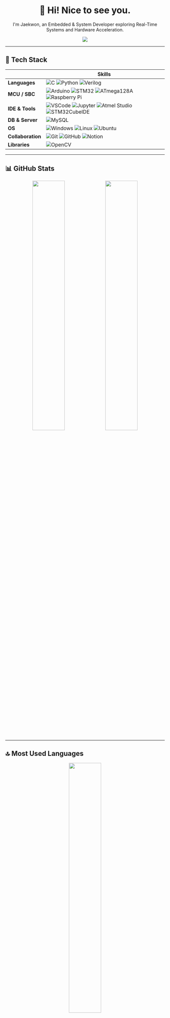 <h1 align="center">👋 Hi! Nice to see you.</h1>
<p align="center">I'm Jaekwon, an Embedded & System Developer exploring Real-Time Systems and Hardware Acceleration.</p>

<p align="center">
  <img src="https://readme-typing-svg.herokuapp.com?color=7F96FF&center=true&vCenter=true&lines=💡+C+%7C+Python+%7C+Verilog;🔧+Arduino+%7C+STM32+%7C+ATmega128A+%7C+Raspberry+Pi;🧠+RTOS+%7C+HW%2FSW+Co-Design+%7C+OpenCV;🚀+Striving+for+Robust+and+Scalable+Systems!" />
</p>

---

## 🚀 Tech Stack

| | Skills |
|--|--|
| **Languages** | ![C](https://img.shields.io/badge/C-00599C?style=flat&logo=c&logoColor=white) ![Python](https://img.shields.io/badge/Python-3776AB?style=flat&logo=python&logoColor=white) ![Verilog](https://img.shields.io/badge/Verilog-FA5252?style=flat&logoColor=white) |
| **MCU / SBC** | ![Arduino](https://img.shields.io/badge/Arduino-00979D?style=flat&logo=arduino&logoColor=white) ![STM32](https://img.shields.io/badge/STM32-03234B?style=flat&logo=stmicroelectronics&logoColor=white) ![ATmega128A](https://img.shields.io/badge/ATmega128A-FF6F00?style=flat) ![Raspberry Pi](https://img.shields.io/badge/Raspberry_Pi-C51A4A?style=flat&logo=raspberry-pi&logoColor=white) |
| **IDE & Tools** | ![VSCode](https://img.shields.io/badge/VS_Code-007ACC?style=flat&logo=visual-studio-code&logoColor=white) ![Jupyter](https://img.shields.io/badge/Jupyter_Notebook-F37626?style=flat&logo=jupyter&logoColor=white) ![Atmel Studio](https://img.shields.io/badge/Atmel_Studio-0A0A0A?style=flat) ![STM32CubeIDE](https://img.shields.io/badge/STM32CubeIDE-1E63AF?style=flat) |
| **DB & Server** | ![MySQL](https://img.shields.io/badge/MySQL-4479A1?style=flat&logo=mysql&logoColor=white) |
| **OS** | ![Windows](https://img.shields.io/badge/Windows10-0078D6?style=flat&logo=windows&logoColor=white) ![Linux](https://img.shields.io/badge/Linux-FCC624?style=flat&logo=linux&logoColor=black) ![Ubuntu](https://img.shields.io/badge/Ubuntu-E95420?style=flat&logo=ubuntu&logoColor=white) |
| **Collaboration** | ![Git](https://img.shields.io/badge/Git-F05032?style=flat&logo=git&logoColor=white) ![GitHub](https://img.shields.io/badge/GitHub-181717?style=flat&logo=github&logoColor=white) ![Notion](https://img.shields.io/badge/Notion-000000?style=flat&logo=notion&logoColor=white) |
| **Libraries** | ![OpenCV](https://img.shields.io/badge/OpenCV-5C3EE8?style=flat&logo=opencv&logoColor=white) |

---

## 📊 GitHub Stats

<p align="center">
  <img src="https://github-readme-stats.vercel.app/api?username=plzvet&show_icons=true&theme=default" width="45%" />
  <img src="https://github-readme-streak-stats.herokuapp.com/?user=plzvet" width="45%" />
</p>

---

## 🔝 Most Used Languages

<p align="center">
  <img src="https://github-readme-stats.vercel.app/api/top-langs/?username=plzvet&layout=compact" width="45%">
</p>

---

## 🔍 Visitors

<p align="center">
  <img src="https://komarev.com/ghpvc/?username=plzvet&label=Profile+Views" alt="visitor counter"/>
</p>

---

## 💬 About Me

> 저는 **C / Python 기반의 MCU 제어**, **Verilog 기반의 디지털 설계**, 그리고  
> **STM32, Arduino, Raspberry Pi를 활용한 임베디드 시스템 개발**에 강점을 가지고 있어요.  
> 실시간성, 구조적 확장성, 그리고 협업 중심 개발을 추구합니다.  
> **사람을 위한 기술**을 만드는 개발자로 성장하고 있습니다. 🌱

---

## 📫 Contact

- 📧 Email: plzvet@naver.com  
- 🌐 Blog/Portfolio: [링크](https://velog.io/@verilog/series/Portfolio)

---
